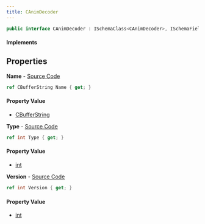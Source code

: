 ```yaml
---
title: CAnimDecoder
---
```


```csharp
public interface CAnimDecoder : ISchemaClass<CAnimDecoder>, ISchemaField, ISchemaClass, INativeHandle
```

#### Implements

## Properties

**Name** - [Source Code](https://github.com/swiftly-solution/swiftlys2/blob/main/managed/src/SwiftlyS2.Generated/Schemas/Interfaces/CAnimDecoder.cs#L16)

```csharp
ref CBufferString Name { get; }
```

#### Property Value

- [CBufferString](/docs/api/shared/natives/cbufferstring)

**Type** - [Source Code](https://github.com/swiftly-solution/swiftlys2/blob/main/managed/src/SwiftlyS2.Generated/Schemas/Interfaces/CAnimDecoder.cs#L20)

```csharp
ref int Type { get; }
```

#### Property Value

- [int](https://learn.microsoft.com/dotnet/api/system.int32)

**Version** - [Source Code](https://github.com/swiftly-solution/swiftlys2/blob/main/managed/src/SwiftlyS2.Generated/Schemas/Interfaces/CAnimDecoder.cs#L18)

```csharp
ref int Version { get; }
```

#### Property Value

- [int](https://learn.microsoft.com/dotnet/api/system.int32)

